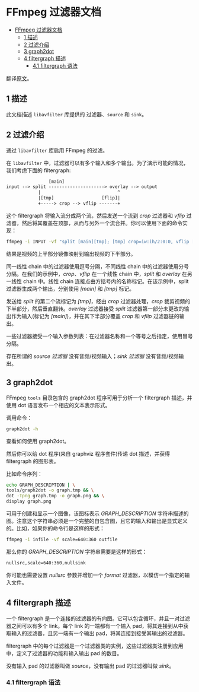 # FFmpeg 过滤器文档

- [FFmpeg 过滤器文档](#ffmpeg-过滤器文档)
  - [1 描述](#1-描述)
  - [2 过滤介绍](#2-过滤介绍)
  - [3 graph2dot](#3-graph2dot)
  - [4 filtergraph 描述](#4-filtergraph-描述)
    - [4.1 filtergraph 语法](#41-filtergraph-语法)

翻译[原文](http://ffmpeg.org/ffmpeg-filters.html)。

## 1 描述

此文档描述 `libavfilter` 库提供的 过滤器、`source` 和 `sink`。

## 2 过滤介绍

通过 `libavfilter` 库启用 FFmpeg 的过滤。

在 `libavfilter` 中，过滤器可以有多个输入和多个输出。为了演示可能的情况，我们考虑下面的 filtergraph:

```txt
                [main]
input --> split ---------------------> overlay --> output
            |                             ^
            |[tmp]                  [flip]|
            +-----> crop --> vflip -------+
```

这个 filtergraph 将输入流分成两个流，然后发送一个流到 *crop* 过滤器和 *vflip* 过滤器，然后将其覆盖在顶部，从而与另外一个流合并。你可以使用下面的命令实现：

```sh
ffmpeg -i INPUT -vf "split [main][tmp]; [tmp] crop=iw:ih/2:0:0, vflip [flip]; [main][flip] overlay=0:H/2" OUTPUT
```

结果是视频的上半部分镜像映射到输出视频的下半部分。

同一线性 chain 中的过滤器使用逗号分隔，不同线性 chain 中的过滤器使用分号分隔。在我们的示例中，*crop*、*vflip* 在一个线性 chain 中，*split* 和 *overlay* 在另一线性 chain 中。线性 chain 连接点由方括号内的名称标记。在该示例中，split 过滤器生成两个输出，分别使用 *[main]* 和 *[tmp]* 标记。

发送给 *split* 的第二个流标记为 *[tmp]*，经由 *crop* 过滤器处理，*crop* 裁剪视频的下半部分，然后垂直翻转。*overlay* 过滤器接受 *split* 过滤器第一部分未更改的输出作为输入(标记为 *[main]*)，并在其下半部分覆盖 *crop* 和 *vflip* 过滤器链的输出。

一些过滤器接受一个输入参数列表：在过滤器名称和一个等号之后指定，使用冒号分隔。

存在所谓的 *source 过滤器* 没有音频/视频输入；*sink 过滤器* 没有音频/视频输出。

## 3 graph2dot

FFmpeg `tools` 目录包含的 graph2dot 程序可用于分析一个 filtergraph 描述，并使用 dot 语言发布一个相应的文本表示形式。

调用命令：

```sh
graph2dot -h
```

查看如何使用 graph2dot。

然后你可以给 dot 程序(来自 graphviz 程序套件)传递 dot 描述，并获得 filtergraph 的图形表。

比如命令序列：

```sh
echo GRAPH_DESCRIPTION | \
tools/graph2dot -o graph.tmp && \
dot -Tpng graph.tmp -o graph.png && \
display graph.png
```

可用于创建和显示一个图像，该图标表示 *GRAPH_DESCRIPTION* 字符串描述的图。注意这个字符串必须是一个完整的自包含图，且它的输入和输出是显式定义的。比如，如果你的命令行是这样的形式：

```sh
ffmpeg -i infile -vf scale=640:360 outfile
```

那么你的 *GRAPH_DESCRIPTION* 字符串需要是这样的形式：

```sh
nullsrc,scale=640:360,nullsink
```

你可能也需要设置 *nullsrc* 参数并增加一个 *format* 过滤器，以模仿一个指定的输入文件。

## 4 filtergraph 描述

一个 filtergraph 是一个连接的过滤器的有向图。它可以包含循环，并且一对过滤器之间可以有多个 link。每个 link 的一端都有一个输入 pad，将其连接到从中获取输入的过滤器，且另一端有一个输出 pad，将其连接到接受其输出的过滤器。

filtergraph 中的每个过滤器是一个过滤器类的实例，这些过滤器类注册到应用中，定义了过滤器的功能和输入输出 pad 的数目。

没有输入 pad 的过滤器叫做 *source*，没有输出 pad 的过滤器叫做 *sink*。

### 4.1 filtergraph 语法

